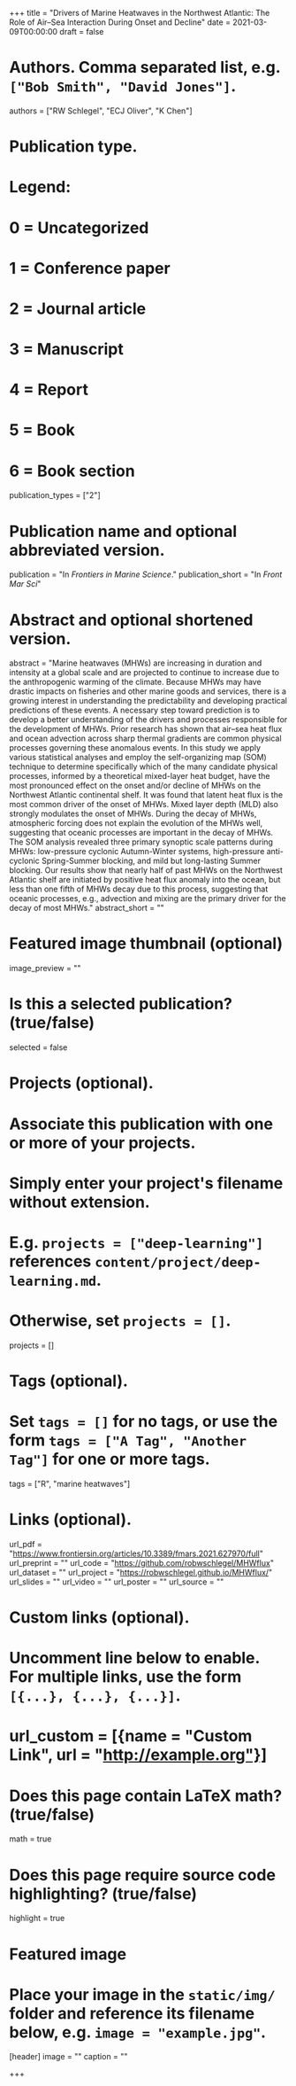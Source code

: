 +++
title = "Drivers of Marine Heatwaves in the Northwest Atlantic: The Role of Air–Sea Interaction During Onset and Decline"
date = 2021-03-09T00:00:00
draft = false

# Authors. Comma separated list, e.g. `["Bob Smith", "David Jones"]`.
authors = ["RW Schlegel", "ECJ Oliver", "K Chen"]

# Publication type.
# Legend:
# 0 = Uncategorized
# 1 = Conference paper
# 2 = Journal article
# 3 = Manuscript
# 4 = Report
# 5 = Book
# 6 = Book section
publication_types = ["2"]

# Publication name and optional abbreviated version.
publication = "In *Frontiers in Marine Science*."
publication_short = "In *Front Mar Sci*"

# Abstract and optional shortened version.
abstract = "Marine heatwaves (MHWs) are increasing in duration and intensity at a global scale and are projected to continue to increase due to the anthropogenic warming of the climate. Because MHWs may have drastic impacts on fisheries and other marine goods and services, there is a growing interest in understanding the predictability and developing practical predictions of these events. A necessary step toward prediction is to develop a better understanding of the drivers and processes responsible for the development of MHWs. Prior research has shown that air–sea heat flux and ocean advection across sharp thermal gradients are common physical processes governing these anomalous events. In this study we apply various statistical analyses and employ the self-organizing map (SOM) technique to determine specifically which of the many candidate physical processes, informed by a theoretical mixed-layer heat budget, have the most pronounced effect on the onset and/or decline of MHWs on the Northwest Atlantic continental shelf. It was found that latent heat flux is the most common driver of the onset of MHWs. Mixed layer depth (MLD) also strongly modulates the onset of MHWs. During the decay of MHWs, atmospheric forcing does not explain the evolution of the MHWs well, suggesting that oceanic processes are important in the decay of MHWs. The SOM analysis revealed three primary synoptic scale patterns during MHWs: low-pressure cyclonic Autumn-Winter systems, high-pressure anti-cyclonic Spring-Summer blocking, and mild but long-lasting Summer blocking. Our results show that nearly half of past MHWs on the Northwest Atlantic shelf are initiated by positive heat flux anomaly into the ocean, but less than one fifth of MHWs decay due to this process, suggesting that oceanic processes, e.g., advection and mixing are the primary driver for the decay of most MHWs."
abstract_short = ""

# Featured image thumbnail (optional)
image_preview = ""

# Is this a selected publication? (true/false)
selected = false

# Projects (optional).
#   Associate this publication with one or more of your projects.
#   Simply enter your project's filename without extension.
#   E.g. `projects = ["deep-learning"]` references `content/project/deep-learning.md`.
#   Otherwise, set `projects = []`.
projects = []

# Tags (optional).
#   Set `tags = []` for no tags, or use the form `tags = ["A Tag", "Another Tag"]` for one or more tags.
tags = ["R", "marine heatwaves"]

# Links (optional).
url_pdf = "https://www.frontiersin.org/articles/10.3389/fmars.2021.627970/full"
url_preprint = ""
url_code = "https://github.com/robwschlegel/MHWflux"
url_dataset = ""
url_project = "https://robwschlegel.github.io/MHWflux/"
url_slides = ""
url_video = ""
url_poster = ""
url_source = ""

# Custom links (optional).
#   Uncomment line below to enable. For multiple links, use the form `[{...}, {...}, {...}]`.
# url_custom = [{name = "Custom Link", url = "http://example.org"}]

# Does this page contain LaTeX math? (true/false)
math = true

# Does this page require source code highlighting? (true/false)
highlight = true

# Featured image
# Place your image in the `static/img/` folder and reference its filename below, e.g. `image = "example.jpg"`.
[header]
image = ""
caption = ""

+++

